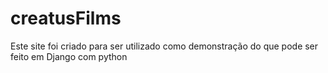 # creatusFilms
Este site foi criado para ser utilizado como demonstração do que pode ser feito em Django com python
